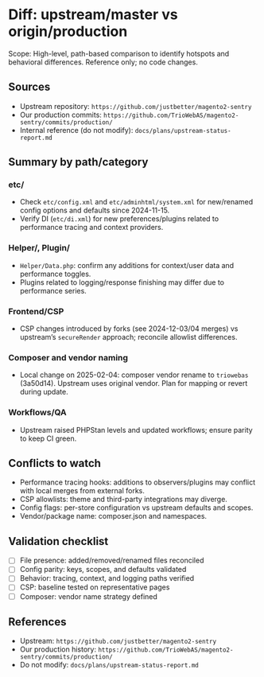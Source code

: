 # Diff: upstream/master vs origin/production

Scope: High-level, path-based comparison to identify hotspots and behavioral differences. Reference only; no code changes.

## Sources
- Upstream repository: `https://github.com/justbetter/magento2-sentry`
- Our production commits: `https://github.com/TrioWebAS/magento2-sentry/commits/production/`
- Internal reference (do not modify): `docs/plans/upstream-status-report.md`

## Summary by path/category

### etc/
- Check `etc/config.xml` and `etc/adminhtml/system.xml` for new/renamed config options and defaults since 2024-11-15.
- Verify DI (`etc/di.xml`) for new preferences/plugins related to performance tracing and context providers.

### Helper/, Plugin/
- `Helper/Data.php`: confirm any additions for context/user data and performance toggles.
- Plugins related to logging/response finishing may differ due to performance series.

### Frontend/CSP
- CSP changes introduced by forks (see 2024-12-03/04 merges) vs upstream’s `secureRender` approach; reconcile allowlist differences.

### Composer and vendor naming
- Local change on 2025-02-04: composer vendor rename to `triowebas` (3a50d14). Upstream uses original vendor. Plan for mapping or revert during update.

### Workflows/QA
- Upstream raised PHPStan levels and updated workflows; ensure parity to keep CI green.

## Conflicts to watch
- Performance tracing hooks: additions to observers/plugins may conflict with local merges from external forks.
- CSP allowlists: theme and third-party integrations may diverge.
- Config flags: per-store configuration vs upstream defaults and scopes.
- Vendor/package name: composer.json and namespaces.

## Validation checklist
- [ ] File presence: added/removed/renamed files reconciled
- [ ] Config parity: keys, scopes, and defaults validated
- [ ] Behavior: tracing, context, and logging paths verified
- [ ] CSP: baseline tested on representative pages
- [ ] Composer: vendor name strategy defined

## References
- Upstream: `https://github.com/justbetter/magento2-sentry`
- Our production history: `https://github.com/TrioWebAS/magento2-sentry/commits/production/`
- Do not modify: `docs/plans/upstream-status-report.md`
